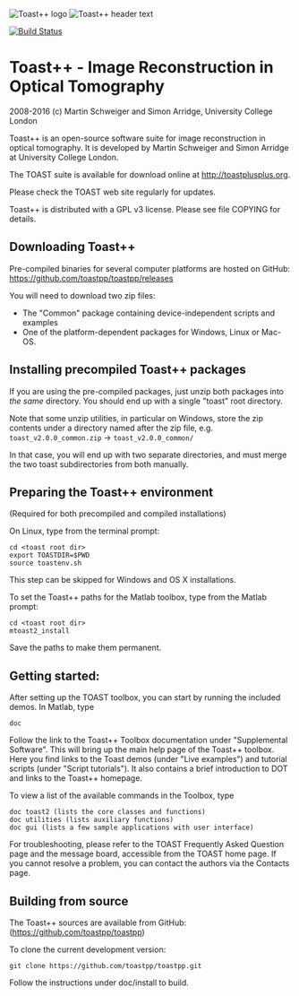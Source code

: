 ![Toast++ logo](http://web4.cs.ucl.ac.uk/research/vis/toast/images/toast_logo_small.jpg)
![Toast++ header text](http://web4.cs.ucl.ac.uk/research/vis/toast/images/toastpp_label.png)

[![Build Status](https://travis-ci.org/toastpp/toastpp.svg?branch=master)](https://travis-ci.org/toastpp/toastpp) 

Toast++ - Image Reconstruction in Optical Tomography
====================================================

2008-2016 (c) Martin Schweiger and Simon Arridge, University College London

Toast++ is an open-source software suite for image reconstruction in optical
tomography. It is developed by Martin Schweiger and Simon Arridge at University
College London.

The TOAST suite is available for download online at http://toastplusplus.org.

Please check the TOAST web site regularly for updates.

Toast++ is distributed with a GPL v3 license. Please see file COPYING for
details.

Downloading Toast++
-------------------

Pre-compiled binaries for several computer platforms are hosted on GitHub:
https://github.com/toastpp/toastpp/releases

You will need to download two zip files:
- The "Common" package containing device-independent scripts and examples
- One of the platform-dependent packages for Windows, Linux or Mac-OS.

Installing precompiled Toast++ packages
---------------------------------------

If you are using the pre-compiled packages, just unzip both packages into *the
same* directory. You should end up with a single "toast" root directory.

Note that some unzip utilities, in particular on Windows, store the zip contents
under a directory named after the zip file, e.g. `toast_v2.0.0_common.zip`  -> 
`toast_v2.0.0_common/`

In that case, you will end up with two separate directories, and must merge the
two toast subdirectories from both manually.

Preparing the Toast++ environment
---------------------------------

(Required for both precompiled and compiled installations)

On Linux, type from the terminal prompt:

```
cd <toast root dir>
export TOASTDIR=$PWD
source toastenv.sh
```

This step can be skipped for Windows and OS X installations.

To set the Toast++ paths for the Matlab toolbox, type from the Matlab prompt:

```
cd <toast root dir>
mtoast2_install
```

Save the paths to make them permanent.

Getting started:
----------------
After setting up the TOAST toolbox, you can start by running the included
demos. In Matlab, type

```
doc
```

Follow the link to the Toast++ Toolbox documentation under "Supplemental
Software". This will bring up the main help page of the Toast++ toolbox.
Here you find links to the Toast demos (under "Live examples") and tutorial
scripts (under "Script tutorials"). It also contains a brief introduction to
DOT and links to the Toast++ homepage.

To view a list of the available commands in the Toolbox, type

```
doc toast2 (lists the core classes and functions)
doc utilities (lists auxiliary functions)
doc gui (lists a few sample applications with user interface)
```

For troubleshooting, please refer to the TOAST Frequently Asked Question
page and the message board, accessible from the TOAST home page. If you
cannot resolve a problem, you can contact the authors via the Contacts page.

Building from source
--------------------

The Toast++ sources are available from GitHub:
(https://github.com/toastpp/toastpp)

To clone the current development version:

```
git clone https://github.com/toastpp/toastpp.git
```

Follow the instructions under doc/install to build.
